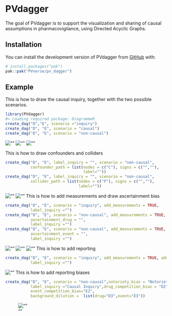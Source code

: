 
<!-- README.md is generated from README.Rmd. Please edit that file -->

# PVdagger

<!-- badges: start -->
<!-- badges: end -->

The goal of PVdagger is to support the visualization and sharing of
causal assumptions in pharmacovigilance, using Directed Acyclic Graphs.

## Installation

You can install the development version of PVdagger from
[GitHub](https://github.com/) with:

``` r
# install.packages("pak")
pak::pak("PVverse/pv_dagger")
```

## Example

This is how to draw the causal inquiry, together with the two possible
scenarios.

``` r
library(PVdagger)
#> Loading required package: DiagrammeR
create_dag("D","E", scenario ="inquiry")
create_dag("D", "E", scenario = "causal")
create_dag("D", "E", scenario = "non-causal")
```

![“”](man/figures/D_E_inquiry.png) ![“”](man/figures/D_E_causal.png)
![“”](man/figures/D_E_no.png)

This is how to draw confounders and colliders

``` r
create_dag("D", "E", label_inquiry = "", scenario = "non-causal",
           confounder_path = list(nodes = c("C"), signs = c("",""),
                                  label=""))
create_dag("D", "E", label_inquiry = "", scenario = "non-causal",
           collider_path = list(nodes = c("F"), signs = c("",""),
                                label=""))
```

![“”](man/figures/confounder.png) ![“”](man/figures/collider.png) This
is how to add measurements and draw ascertainment bias

``` r
create_dag("D", "E", scenario = "inquiry", add_measurements = TRUE,
           label_inquiry ="")
create_dag("D", "E", scenario = "non-causal", add_measurements = TRUE,
           ascertainment_drug = "",
           label_inquiry ="")
create_dag("D", "E", scenario = "non-causal", add_measurements = TRUE,
           ascertainment_event = "",
           label_inquiry ="")
```

![“”](man/figures/measurement.png) ![“”](man/figures/ascertainment.png)
![“”](man/figures/ascertainment_event.png) This is how to add reporting

``` r
create_dag("D", "E", scenario = "inquiry", add_measurements = TRUE, add_reporting = TRUE,
           label_inquiry ="")
```

![“”](man/figures/reporting.png) This is how to add reporting biases

``` r
create_dag("D", "E", scenario = "non-causal",notoriety_bias = "Notoriety", add_measurements = TRUE,
           label_inquiry ="Causal Inquiry",drug_competition_bias = "D2",
           event_competition_bias="E2",
           background_dilution =  list(drug="D3",event="E3"))
```

<figure>
<img src="man/figures/reporting_biases.png" alt="“”" />
<figcaption aria-hidden="true">“”</figcaption>
</figure>
